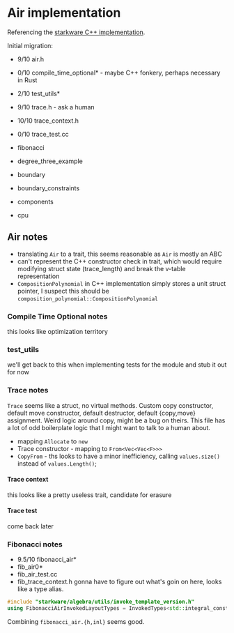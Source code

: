 # Air implementation
Referencing the [starkware C++ implementation](https://github.com/starkware-libs/stone-prover/tree/main/src/starkware/air).

Initial migration:
- 9/10 air.h
- 0/10 compile_time_optional* - maybe C++ fonkery, perhaps necessary in Rust
- 2/10 test_utils*
- 9/10 trace.h - ask a human 
- 10/10 trace_context.h
- 0/10 trace_test.cc

- fibonacci
- degree_three_example
- boundary
- boundary_constraints
- components
- cpu

## Air notes
- translating `Air` to a trait, this seems reasonable as `Air` is mostly an ABC
- can't represent the C++ constructor check in trait, which would require modifying struct state (trace_length) and break the v-table representation 
- `CompositionPolynomial` in C++ implementation simply stores a unit struct pointer, I suspect this should be `composition_polynomial::CompositionPolynomial` 


### Compile Time Optional notes
this looks like optimization territory

### test_utils
we'll get back to this when implementing tests for the module and stub it out for now

### Trace notes
`Trace` seems like a struct, no virtual methods. Custom copy constructor, default move constructor, default destructor, default {copy,move} assignment. Weird logic around copy, might be a bug on theirs. This file has a lot of odd boilerplate logic that I might want to talk to a human about.
- mapping `Allocate` to `new`
- Trace constructor - mapping to `From<Vec<Vec<F>>>`
- `CopyFrom` - ths looks to have a minor inefficiency, calling `values.size()` instead of `values.Length()`; 

#### Trace context
this looks like a pretty useless trait, candidate for erasure

#### Trace test
come back later


### Fibonacci notes
- 9.5/10 fibonacci_air*
- fib_air0*
- fib_air_test.cc
- fib_trace_context.h
gonna have to figure out what's goin on here, looks like a type alias.
```cpp
#include "starkware/algebra/utils/invoke_template_version.h"
using FibonacciAirInvokedLayoutTypes = InvokedTypes<std::integral_constant<int, 0>>;
```

Combining `fibonacci_air.{h,inl}` seems good.

#### 